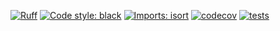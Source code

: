[![Ruff](https://img.shields.io/endpoint?url=https://raw.githubusercontent.com/astral-sh/ruff/main/assets/badge/v2.json)](https://github.com/astral-sh/ruff)
[![Code style: black](https://img.shields.io/badge/code%20style-black-000000.svg)](https://github.com/psf/black)
[![Imports: isort](https://img.shields.io/badge/%20imports-isort-%231674b1?style=flat&labelColor=ef8336)](https://pycqa.github.io/isort/)
[![codecov](https://codecov.io/gh/fcbg-platforms/meg-flow/graph/badge.svg?token=e6jhOYlSZg)](https://codecov.io/gh/fcbg-platforms/meg-flow)
[![tests](https://github.com/fcbg-platforms/meg-flow/actions/workflows/pytest.yaml/badge.svg?branch=main)](https://github.com/fcbg-platforms/meg-flow/actions/workflows/pytest.yaml)

